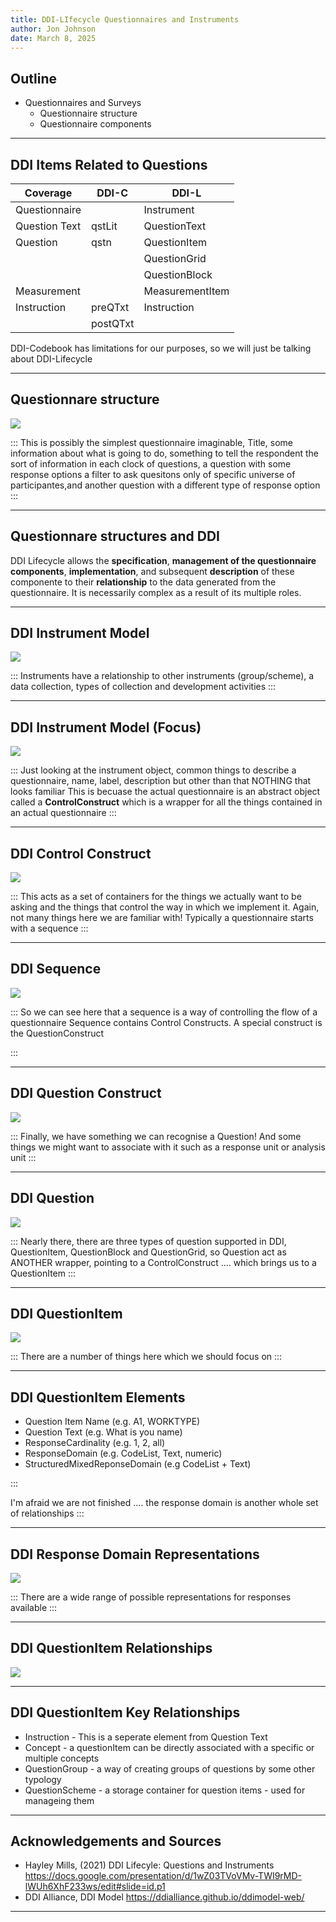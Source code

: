 ```yaml
---
title: DDI-LIfecycle Questionnaires and Instruments
author: Jon Johnson
date: March 8, 2025
---
```


## Outline

- Questionnaires and Surveys
  - Questionnaire structure
  - Questionnaire components

---


## DDI Items Related to Questions

| Coverage      | DDI-C    | DDI-L             |
|---------------|----------|-------------------|
| Questionnaire |          | Instrument        |
| Question Text | qstLit   | QuestionText      |
| Question      | qstn     | QuestionItem      |
|               |          | QuestionGrid      |
|               |          | QuestionBlock     |
| Measurement   |          | MeasurementItem   |
| Instruction   | preQTxt  | Instruction       |
|               | postQTxt |                   |

DDI-Codebook has limitations for our purposes, so we will just be talking about DDI-Lifecycle

---

## Questionnare structure

![](img/hun-ren-simple-questionnaire.png)

:::
This is possibly the simplest questionnaire imaginable, Title, some information about what is going to do, something to tell the respondent the sort of information in each clock of questions, a question with some response options 
a filter to ask quesitons only of specific universe of participantes,and another question with a different type of response option
:::


---

## Questionnare structures and DDI

DDI Lifecycle allows the **specification**, **management of the questionnaire components**, **implementation**, and subsequent **description** of these componente to their **relationship** to the data generated from the questionnaire. It is necessarily complex as a result of its multiple roles.


---

## DDI Instrument Model

![](img/instrument.png)

:::
Instruments have a relationship to other instruments (group/scheme), a data collection, types of collection and development activities
:::


---

## DDI Instrument Model (Focus)

![](img/instrument-high-level.png)

:::
Just looking at the instrument object, common things to describe a questionnaire, name, label, description but other than that NOTHING that looks familiar
This is becuase the actual questionnaire is an abstract object called a **ControlConstruct** which is a wrapper for all the things contained in an actual questionnaire
:::


---

## DDI Control Construct

![](img/control-construct.png)

:::
This acts as a set of containers for the things we actually want to be asking and the things that control the way in which we implement it. 
Again, not many things here we are familiar with!
Typically a questionnaire starts with a sequence
:::

---

## DDI Sequence

![](img/sequence.png)

:::
So we can see here that a sequence is a way of controlling the flow of a questionnaire Sequence contains Control Constructs.
A special construct is the QuestionConstruct 

:::

---

## DDI Question Construct

![](img/question-construct.png)

:::
Finally, we have something we can recognise a Question!
And some things we might want to associate with it such as a response unit or analysis unit
:::

---

## DDI Question

![](img/question.png)

:::
Nearly there, there are three types of question supported in DDI, QuestionItem, QuestionBlock and QuestionGrid, so Question act as ANOTHER wrapper, pointing to a ControlConstruct .... which brings us to a QuestionItem
:::

---

## DDI QuestionItem 

![](img/question-item-relationships.png)

:::
There are a number of things here which we should focus on
:::

---

## DDI QuestionItem Elements

- Question Item Name (e.g. A1, WORKTYPE)
- Question Text (e.g. What is you name)
- ResponseCardinality (e.g. 1, 2, all)
- ResponseDomain (e.g. CodeList, Text, numeric)
- StructuredMixedReponseDomain (e.g CodeList + Text)

:::

I'm afraid we are not finished .... the response domain is another whole set of relationships
:::

---

## DDI Response Domain Representations

![](img/representations.png)

:::
There are a wide range of possible representations for responses available
:::

----

## DDI QuestionItem Relationships

![](img/question-item-relationships.png)

----

## DDI QuestionItem Key Relationships

- Instruction - This is a seperate element from Question Text 
- Concept - a questionItem can be directly associated with a specific or multiple concepts
- QuestionGroup - a way of creating groups of questions by some other typology
- QuestionScheme - a storage container for question items - used for manageing them

---


## Acknowledgements and Sources

- Hayley Mills, (2021) DDI Lifecyle: Questions and Instruments https://docs.google.com/presentation/d/1wZ03TVoVMv-TWI9rMD-lWUh6XhF233ws/edit#slide=id.p1
- DDI Alliance, DDI Model  https://ddialliance.github.io/ddimodel-web/

---
